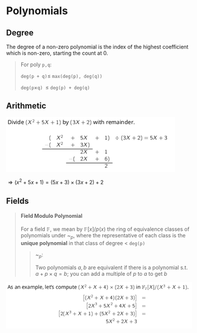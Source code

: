 # Polynomials

## Degree

The degree of a non-zero polynomial is the index of the highest coefficient which is non-zero, starting the count at $0$.

> For poly `p,q`:
> 
> `deg(p + q)`$\leq$ `max(deg(p), deg(q))`
> 
> `deg(p`$\times$`q) `$\leq$ `deg(p) + deg(q)`

## Arithmetic

![Polynomial Division](assets/poly_div.png)

$\Rightarrow (x^2 + 5x + 1) = (5x + 3) \times (3x + 2) + 2$

## Fields

> #### Field Modulo Polynomial
> 
> For a field $\mathbb{F}$, we mean by $\mathbb{F}[x]/p(x)$ the ring of equivalence classes of polynomials under ~$_p$, where the representative of each class is the **unique polynomial** in that class of degree $<$ `deg(p)`
> > ~$_p$:
> > 
> > Two polynomials $a, b$ are equivalent if there is a polynomial s.t. $a + p \times q = b$; you can add a multiple of $p$ to $a$ to get $b$

![Polynomial in a Field](assets/poly_field.png)